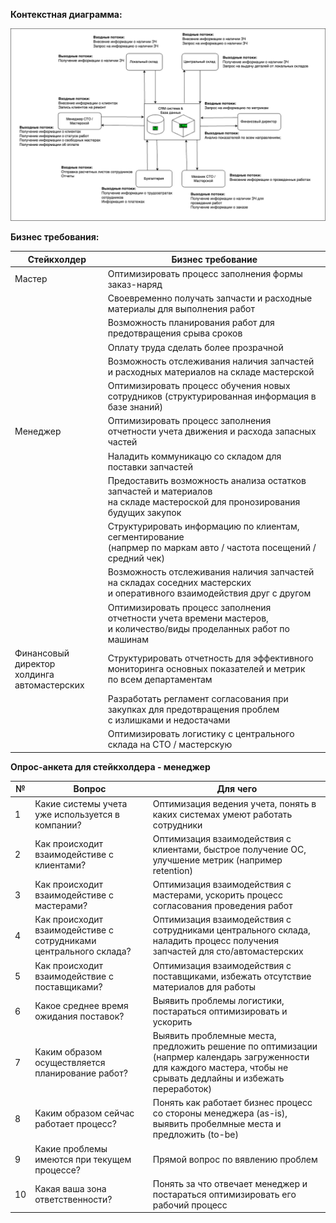 ﻿**Контекстная диаграмма:**

![Image alt](https://github.com/dmatwe/projects/blob/main/OTUS_SA_BASIC/2.%20БТ_Контекстная_диаграмма/Контекстная%20диаграмма.png)

**Бизнес требования:**

| Стейкхолдер                                    | Бизнес требование                                                                                                            |
| ---------------------------------------------- | ---------------------------------------------------------------------------------------------------------------------------- |
| Мастер                                         | Оптимизировать процесс заполнения формы заказ-наряд                                                                          |
|                                                | Своевременно получать запчасти и расходные материалы для выполнения работ                                                    |
|                                                | Возможность планирования работ для предотвращения срыва сроков                                                               |
|                                                | Оплату труда сделать более прозрачной                                                                                        |
|                                                | Возможность отслеживания наличия запчастей и расходных материалов на складе мастерской                                       |
|                                                | Оптимизировать процесс обучения новых сотрудников (структурированная информация в базе знаний)                               |
| Менеджер                                       | Оптимизировать процесс заполнения отчетности учета движения и расхода запасных частей                                        |
|                                                | Наладить коммуникацю со складом для поставки запчастей                                                                       |
|                                                | Предоставить возможность анализа остатков запчастей и материалов<br>на складе мастероской для пронозирования будущих закупок |
|                                                | Структурировать информацию по клиентам, сегментирование<br>(напрмер по маркам авто / частота посещений / средний чек)        |
|                                                | Возможность отслеживания наличия запчастей на складах соседних мастерских<br>и оперативного взаимодействия друг с другом     |
|                                                | Оптимизировать процесс заполнения отчетности учета времени мастеров,<br>и количество/виды проделанных работ по машинам       |
| Финансовый директор<br>холдинга автомастерских | Структурировать отчетность для эффективного мониторинга основных показателей и метрик<br>по всем департаментам               |
|                                                | Разработать регламент согласования при закупках для предотвращения проблем<br>с излишками и недостачами                      |
|                                                | Оптимизировать логистику с центрального склада на СТО / мастерскую                                                           |

**Опрос-анкета для стейкхолдера - менеджер**

| №  | Вопрос                                                            | Для чего                                                                                                                                                            |
| -- | ----------------------------------------------------------------- | ------------------------------------------------------------------------------------------------------------------------------------------------------------------- |
| 1  | Какие системы учета уже используется в компании?                  | Оптимизация ведения учета, понять в каких системах умеют работать сотрудники                                                                                        |
| 2  | Как происходит взаимодейстиве с клиентами?                        | Оптимизация взаимодействия с клиентами, быстрое получение ОС, улучшение метрик (например retention)                                                                 |
| 3  | Как происходит взаимодейстиве с мастерами?                        | Оптимизация взаимодействия с мастерами, ускорить процесс согласования проведения работ                                                                              |
| 4  | Как происходит взаимодейстиве с сотрудниками центрального склада? | Оптимизация взаимодействия с сотрудниками центрального склада, наладить процесс получения запчастей для сто/автомастерских                                          |
| 5  | Как происходит взаимодействие с поставщиками?                     | Оптимизация взаимодействия с поставщиками, избежать отсутствие материалов для работы                                                                                |
| 6  | Какое среднее время ожидания поставок?                            | Выявить проблемы логистики, постараться оптимизировать и ускорить                                                                                                   |
| 7  | Каким образом осуществляется планирование работ?                  | Выявить проблемные места, предложить решение по оптимизации (напрмер календарь загруженности для каждого мастера, чтобы не срывать дедлайны и избежать переработок) |
| 8  | Каким образом сейчас работает процесс?                            | Понять как работает бизнес процесс со стороны менеджера (as-is), выявить пробелмные места и предложить (to-be)                                                      |
| 9  | Какие проблемы имеются при текущем процессе?                      | Прямой вопрос по вявлению проблем                                                                                                                                   |
| 10 | Какая ваша зона ответственности?                                  | Понять за что отвечает менеджер и постараться оптимизировать его рабочий процесс                                                                                    |


